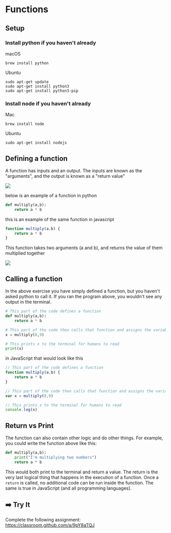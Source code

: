 #  Functions

## Setup

### Install python if you haven't already

macOS

```
brew install python
```

Ubuntu 

```
sudo apt-get update
sudo apt-get install python3
sudo apt-get install python3-pip
```

### Install node if you haven't already

Mac

```
brew install node
```

Ubuntu 

```
sudo apt-get install nodejs
```

## Defining a function

A function has inputs and an output. The inputs are known as the "arguments", and the output is known as a "return value"

![](https://www.evernote.com/shard/s150/sh/95140bf5-b70e-4fba-93a6-cde487903396/b15f7bf528929e3b/res/51b5407f-b640-4e9a-9c06-4da9f9ada4b4/skitch.jpg?resizeSmall&width=832)

below is an example of a function in python

```python
def multiply(a,b):
    return a * b
```

this is an example of the same function in  javascript

```javascript
function multiply(a,b) { 
    return a * b
}
```

This function takes two arguments (a and b), and returns the value of them multiplied together

![](https://www.evernote.com/shard/s150/sh/9aebfc82-14c3-45db-89d7-d1c5eecc37ba/5a8e9b0d30cdcd0d/res/cc48bfa7-e4e2-449f-8177-a1a9774a13aa/skitch.jpg?resizeSmall&width=832)


##  Calling a function

In the above exercise you have simply defined a function, but you haven't asked python to call it. If you ran the program above, you wouldn't see any output in the terminal.

```python
# This part of the code defines a function
def multiply(a,b):
    return a * b

# This part of the code then calls that function and assigns the variable x to its return value
x = multiply(8,9)

# This prints x to the terminal for humans to read
print(x)
```

in JavaScript that would look like this

```javascript
// This part of the code defines a function
function multiply(a,b) { 
    return a * b
}

// This part of the code then calls that function and assigns the variable x to its return value
var x = multiply(8,9)

// This prints x to the terminal for humans to read
console.log(x)
```

## Return vs Print

The function can also contain other logic and do other things. For example, you could write the function above like this:

```python
def multiply(a,b):
    print("I'm multiplying two numbers")
    return a * b
```

This would both print to the terminal and return a value. The return is the very last logical thing that happens in the execution of a function. Once a `return` is called, no additional code can be run inside the function. The same is true in JavaScript (and all programming languages).

## ➡️ Try It

Complete the following assignment: https://classroom.github.com/a/9pY8aTQJ
